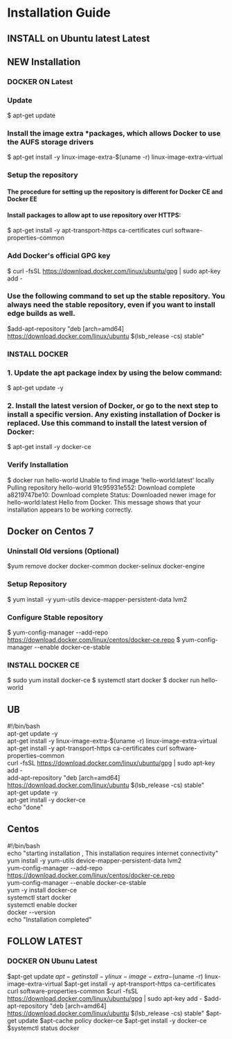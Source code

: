 # Installation Guide

## INSTALL on Ubuntu latest Latest

## NEW Installation
### DOCKER ON Latest

### Update 
$ apt-get update

### Install the image extra *packages, which allows Docker to use the AUFS storage drivers
$ apt-get install -y linux-image-extra-$(uname -r) linux-image-extra-virtual

### Setup the repository 
#### The procedure for setting up the repository is different for Docker CE and Docker EE
#### Install packages to allow apt to use repository over HTTPS:

$ apt-get install -y apt-transport-https ca-certificates curl software-properties-common

### Add Docker's official GPG key
$ curl -fsSL https://download.docker.com/linux/ubuntu/gpg | sudo apt-key add -

### Use the following command to set up the stable repository. You always need the stable repository, even if you want to install edge builds as well.

$add-apt-repository "deb [arch=amd64] https://download.docker.com/linux/ubuntu $(lsb_release -cs) stable"

### INSTALL DOCKER 
### 1. Update the apt package index by using the below command:
$ apt-get update -y 

### 2. Install the latest version of Docker, or go to the next step to install a specific version. Any existing installation of Docker is replaced. Use this command to install the latest version of Docker:
$ apt-get install -y docker-ce


### Verify Installation

$ docker run hello-world 
Unable to find image 'hello-world:latest' locally Pulling repository 
hello-world 91c95931e552:
Download complete a8219747be10: 
Download complete Status: 
Downloaded newer image for hello-world:latest Hello from Docker. 
This message shows that your installation appears to be working correctly.

## Docker on Centos 7 
### Uninstall Old versions (Optional)
$yum remove docker docker-common docker-selinux docker-engine

### Setup Repository 
$ yum install -y yum-utils device-mapper-persistent-data lvm2

### Configure Stable repository 
$ yum-config-manager --add-repo https://download.docker.com/linux/centos/docker-ce.repo
$ yum-config-manager --enable docker-ce-stable

### INSTALL DOCKER CE
$ sudo yum install docker-ce
$ systemctl start docker
$ docker run hello-world  


## UB 


#!/bin/bash <br />
apt-get update -y <br />
apt-get install -y linux-image-extra-$(uname -r) linux-image-extra-virtual <br />
apt-get install -y apt-transport-https ca-certificates curl software-properties-common <br />
curl -fsSL https://download.docker.com/linux/ubuntu/gpg | sudo apt-key add - <br />
add-apt-repository "deb [arch=amd64] https://download.docker.com/linux/ubuntu $(lsb_release -cs) stable" <br />
apt-get update -y <br /> 
apt-get install -y docker-ce <br />
echo "done" <br />

## Centos

#!/bin/bash <br />
echo "starting installation , This installation requires internet connectivity" <br />
yum install -y yum-utils device-mapper-persistent-data lvm2 <br />
yum-config-manager --add-repo https://download.docker.com/linux/centos/docker-ce.repo <br />
yum-config-manager --enable docker-ce-stable <br />
yum -y install docker-ce <br />
systemctl start docker <br />
systemctl enable docker <br />
docker --version <br />
echo "Installation completed" <br />

## FOLLOW LATEST
### DOCKER ON Ubunu Latest
$apt-get update
$apt-get install -y linux-image-extra-$(uname -r) linux-image-extra-virtual
$apt-get install -y apt-transport-https ca-certificates curl software-properties-common
$curl -fsSL https://download.docker.com/linux/ubuntu/gpg | sudo apt-key add -
$add-apt-repository "deb [arch=amd64] https://download.docker.com/linux/ubuntu $(lsb_release -cs) stable"
$apt-get update
$apt-cache policy docker-ce
$apt-get install -y docker-ce
$systemctl status docker









